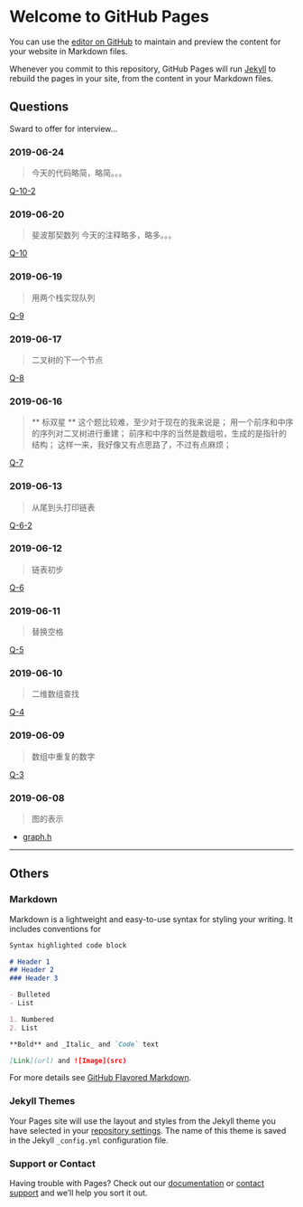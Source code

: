 # Welcome to GitHub Pages

You can use the [editor on GitHub](https://github.com/usiege/Interview/edit/master/README.md) to maintain and preview the content for your website in Markdown files.

Whenever you commit to this repository, GitHub Pages will run [Jekyll](https://jekyllrb.com/) to rebuild the pages in your site, from the content in your Markdown files.

## Questions

Sward to offer for interview...

### 2019-06-24
> 今天的代码略简，略简。。。

[Q-10-2](./Q/q_10_2.cpp)

### 2019-06-20
> 斐波那契数列
> 今天的注释略多，略多。。。

[Q-10](./Q/q_10.cpp)


### 2019-06-19
> 用两个栈实现队列

[Q-9](./Q/q_9.cpp)

### 2019-06-17
> 二叉树的下一个节点

[Q-8](./Q/q_8.cpp)

### 2019-06-16
> ** 标双星 **
> 这个题比较难，至少对于现在的我来说是；
> 用一个前序和中序的序列对二叉树进行重建；
> 前序和中序的当然是数组啦，生成的是指针的结构；
> 这样一来，我好像又有点思路了，不过有点麻烦；

[Q-7](./Q/q_7.cpp)

### 2019-06-13
> 从尾到头打印链表

[Q-6-2](./Q/q_6_2.cpp)

### 2019-06-12
> 链表初步

[Q-6](./Q/q_6.cpp)

### 2019-06-11
> 替换空格

[Q-5](./Q/q_5.c)

### 2019-06-10
> 二维数组查找

[Q-4](./Q/q_4.c)

### 2019-06-09
> 数组中重复的数字

[Q-3](./Q/q_3.c)

### 2019-06-08
> 图的表示

- [graph.h](./graph/graph.h)

_________

## Others

### Markdown

Markdown is a lightweight and easy-to-use syntax for styling your writing. It includes conventions for

```markdown
Syntax highlighted code block

# Header 1
## Header 2
### Header 3

- Bulleted
- List

1. Numbered
2. List

**Bold** and _Italic_ and `Code` text

[Link](url) and ![Image](src)
```

For more details see [GitHub Flavored Markdown](https://guides.github.com/features/mastering-markdown/).

### Jekyll Themes

Your Pages site will use the layout and styles from the Jekyll theme you have selected in your [repository settings](https://github.com/usiege/Interview/settings). The name of this theme is saved in the Jekyll `_config.yml` configuration file.

### Support or Contact

Having trouble with Pages? Check out our [documentation](https://help.github.com/categories/github-pages-basics/) or [contact support](https://github.com/contact) and we’ll help you sort it out.
